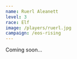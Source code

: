```yaml
---
name: Ruerl Aleanett
level: 3
race: Elf
image: /players/ruerl.jpg
campaign: /eos-rising
---
```


Coming soon...
